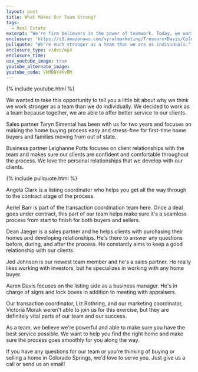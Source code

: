 ```yaml
---
layout: post
title: What Makes Our Team Strong?
tags:
  - Real Estate
excerpt: "We're firm believers in the power of teamwork. Today, we wanted to take a minute to introduce you to some of our team members to give you a better idea of what makes our team so strong. We each focus on specific areas, but when we come together, we're able to give our clients an excellent experience that makes buying or selling a home a smooth and seamless process. For more details, watch this short video."
enclosure: 'https://s3.amazonaws.com/vyralmarketing/Treasure+Davis/Colorado+Springs+Real+Estate+This+is+what+makes+us+strong.mp4'
pullquote: "We're much stronger as a team than we are as individuals."
enclosure_type: video/mp4
enclosure_time:
use_youtube_image: true
youtube_alternate_image:
youtube_code: VkMB9X4KvBM
---
```



{% include youtube.html %}

We wanted to take this opportunity to tell you a little bit about why we think we work stronger as a team than we do individually. We decided to work as a team because together, we are able to offer better service to our clients.

Sales partner Taryn Simental has been with us for two years and focuses on making the home buying process easy and stress-free for first-time home buyers and families moving from out of state.

Business partner Leighanne Potts focuses on client relationships with the team and makes sure our clients are confident and comfortable throughout the process. We love the personal relationships that we develop with our clients.

{% include pullquote.html %}

Angela Clark is a listing coordinator who helps you get all the way through to the contract stage of the process.

Aeriel Barr is part of the transaction coordination team here. Once a deal goes under contract, this part of our team helps make sure it's a seamless process from start to finish for both buyers and sellers.

Dean Jaeger is a sales partner and he helps clients with purchasing their homes and developing relationships. He's there to answer any questions before, during, and after the process. He constantly aims to keep a good relationship with our clients.

Jed Johnson is our newest team member and he's a sales partner. He really likes working with investors, but he specializes in working with any home buyer.

Aaron Davis focuses on the listing side as a business manager. He's in charge of signs and lock boxes in addition to meeting with appraisers.

Our transaction coordinator, Liz Rothring, and our marketing coordinator, Victoria Morak weren't able to join us for this exercise, but they are definitely vital parts of our team and our success.

As a team, we believe we're powerful and able to make sure you have the best service possible. We want to help you find the right home and make sure the process goes smoothly for you along the way.

If you have any questions for our team or you're thinking of buying or selling a home in Colorado Springs, we'd love to serve you. Just give us a call or send us an email!